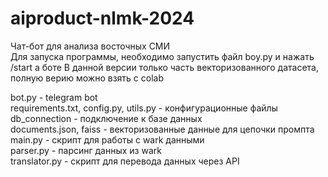 # aiproduct-nlmk-2024
Чат-бот для анализа восточных СМИ<br>
Для запуска программы, необходимо запустить файл boy.py и нажать /start а боте
В данной версии только часть векторизованного датасета, полную верию можно взять с colab

bot.py - telegram bot<br>
requirements.txt, config.py, utils.py - конфигурационные файлы<br>
db_connection - подключение к базе данных<br>
documents.json, faiss - векторизованные данные для цепочки промпта<br>
main.py - скрипт для работы с wark данными<br>
parser.py - парсинг данных из wark<br>
translator.py - скрипт для перевода данных через API<br>
